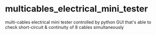 # multicables_electrical_mini_tester
multi-cables electrical mini tester controlled by python GUI that's able to check short-circuit &amp; continuity of 8 cables simultaneously
